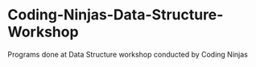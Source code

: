# Coding-Ninjas-Data-Structure-Workshop
Programs done at Data Structure workshop conducted by Coding Ninjas
